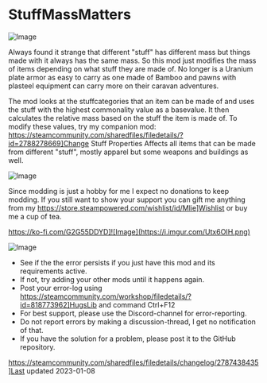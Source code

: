 # StuffMassMatters

![Image](https://i.imgur.com/buuPQel.png)


Always found it strange that different "stuff" has different mass but things made with it always has the same mass.
So this mod just modifies the mass of items depending on what stuff they are made of.
No longer is a Uranium plate armor as easy to carry as one made of Bamboo and pawns with plasteel equipment can carry more on their caravan adventures.

The mod looks at the stuffcategories that an item can be made of and uses the stuff with the highest commonality value as a basevalue.
It then calculates the relative mass based on the stuff the item is made of.
To modify these values, try my companion mod: https://steamcommunity.com/sharedfiles/filedetails/?id=2788278669]Change Stuff Properties
Affects all items that can be made from different "stuff", mostly apparel but some weapons and buildings as well.

![Image](https://i.imgur.com/O0IIlYj.png)

Since modding is just a hobby for me I expect no donations to keep modding. If you still want to show your support you can gift me anything from my https://store.steampowered.com/wishlist/id/Mlie]Wishlist or buy me a cup of tea.

https://ko-fi.com/G2G55DDYD]![Image](https://i.imgur.com/Utx6OIH.png)


![Image](https://i.imgur.com/PwoNOj4.png)



-  See if the the error persists if you just have this mod and its requirements active.
-  If not, try adding your other mods until it happens again.
-  Post your error-log using https://steamcommunity.com/workshop/filedetails/?id=818773962]HugsLib and command Ctrl+F12
-  For best support, please use the Discord-channel for error-reporting.
-  Do not report errors by making a discussion-thread, I get no notification of that.
-  If you have the solution for a problem, please post it to the GitHub repository.




https://steamcommunity.com/sharedfiles/filedetails/changelog/2787438435]Last updated 2023-01-08
